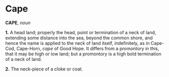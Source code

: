 # Cape

**CAPE**, _noun_

**1.** A head land; properly the head, point or termination of a neck of land, extending some distance into the sea, beyond the common shore, and hence the name is applied to the neck of land itself, indefinitely, as in Cape-Cod, Cape-Horn, _cape_ of Good Hope. It differs from a promontory in this, that it may be high or low land; but a promontory is a high bold termination of a neck of land.

**2.** The neck-piece of a cloke or coat.